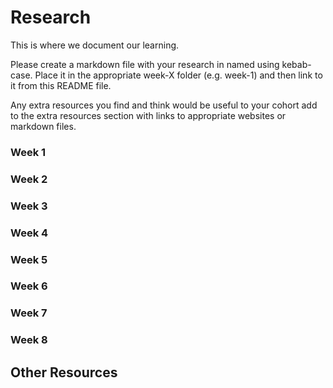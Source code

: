 # Research
This is where we document our learning.

Please create a markdown file with your research in named using kebab-case. Place it in the appropriate week-X folder (e.g. week-1) and then link to it from this README file.

Any extra resources you find and think would be useful to your cohort add to the extra resources section with links to appropriate websites or markdown files.

### Week 1

### Week 2

### Week 3

### Week 4

### Week 5

### Week 6

### Week 7

### Week 8

## Other Resources
